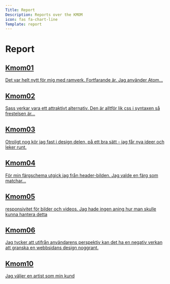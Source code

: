 ```yaml
---
Title: Report
Description: Reports over the KMOM
icon: fas fa-chart-line
Template: report
---
```


Report
==========================

<!-- ![Leaf](image/leaf_256x256.png) -->

<div class="kmom-box">
  <a href="report/kmom01"><h2>Kmom01</h2>
    <i class="fas fa-chevron-right"></i>
    <p>Det var helt nytt för mig med ramverk. Fortfarande är. Jag använder Atom...</p>
  </a>
</div>

<div class="kmom-box">
  <a href="report/kmom02"><h2>Kmom02</h2>
    <i class="fas fa-chevron-right"></i>
    <p>Sass verkar vara ett attraktivt alternativ. Den är alltför lik css i syntaxen så frestelsen är...</p>
  </a>
</div>

<div class="kmom-box">
<a href="report/kmom03"><h2>Kmom03</h2>
<i class="fas fa-chevron-right"></i>
<p>Otroligt nog kör jag fast i design delen, på ett bra sätt - jag får nya ideer och leker runt.</p></a>
</div>

<div class="kmom-box">
<a href="report/kmom04"><h2>Kmom04</h2>
<i class="fas fa-chevron-right"></i>
<p>För min färgschema utgick jag från header-bilden. Jag valde en färg som matchar...</p></a>
</div>

<div class="kmom-box">
<a href="report/kmom05"><h2>Kmom05</h2>
<i class="fas fa-chevron-right"></i>
<p>responsivitet för bilder och videos. Jag hade ingen aning hur man skulle kunna hantera detta</p></a>
</div>

<div class="kmom-box">
<a href="report/kmom06"><h2>Kmom06</h2>
<i class="fas fa-chevron-right"></i>
<p>Jag tycker att utifrån användarens perspektiv kan det ha en negativ verkan att granska en webbsidans design noggrant.</p></a>
</div>

<div class="kmom-box project">
<a href="report/kmom10"><h2>Kmom10</h2>
<i class="fas fa-chevron-right"></i>
<p>Jag väljer en artist som min kund</p></a>
</div>
